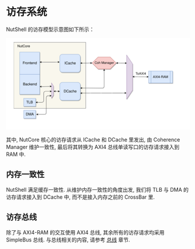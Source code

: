 # 访存系统

NutShell 的访存模型示意图如下所示：

![](mem-model.png)

其中, NutCore 核心的访存请求从 ICache 和 DCache 里发出, 由 Coherence Manager 维护一致性, 最后将其转换为 AXI4 总线单读写口的访存请求接入到 RAM 中.

## 内存一致性

NutShell 满足缓存一致性. 从维护内存一致性的角度出发, 我们将 TLB 与 DMA 的访存请求接入到 DCache 中, 而不是接入内存之前的 CrossBar 里.

## 访存总线

除了与 AXI4-RAM 的交互使用 AXI4 总线, 其余所有的访存请求均采用 SimpleBus 总线. 与总线相关的内容, 请参考 [总线](bus.md) 章节.


